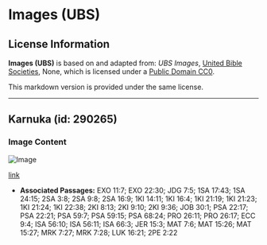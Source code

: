 # Images (UBS)

## License Information

**Images (UBS)** is based on and adapted from: _UBS Images_, [United Bible Societies](https://unitedbiblesocieties.org/), None, which is licensed under a [Public Domain CC0](https://creativecommons.org/public-domain/cc0/).

This markdown version is provided under the same license.



--------------------------------

## Karnuka (id: 290265)

### Image Content

![Image](https://cdn.aquifer.bible/aquifer-content/resources/Media/WEB-0184_dogs.jpg)

[link](https://cdn.aquifer.bible/aquifer-content/resources/Media/WEB-0184_dogs.jpg)

* **Associated Passages:** EXO 11:7; EXO 22:30; JDG 7:5; 1SA 17:43; 1SA 24:15; 2SA 3:8; 2SA 9:8; 2SA 16:9; 1KI 14:11; 1KI 16:4; 1KI 21:19; 1KI 21:23; 1KI 21:24; 1KI 22:38; 2KI 8:13; 2KI 9:10; 2KI 9:36; JOB 30:1; PSA 22:17; PSA 22:21; PSA 59:7; PSA 59:15; PSA 68:24; PRO 26:11; PRO 26:17; ECC 9:4; ISA 56:10; ISA 56:11; ISA 66:3; JER 15:3; MAT 7:6; MAT 15:26; MAT 15:27; MRK 7:27; MRK 7:28; LUK 16:21; 2PE 2:22

